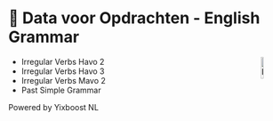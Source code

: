 # 📑 Data voor Opdrachten - English Grammar
<img alt="Logo" align="right" src="https://github.com/user-attachments/assets/8244fc28-405e-49cd-90a2-5db0260deb6d" width="10%" />

 - Irregular Verbs Havo 2
 - Irregular Verbs Havo 3
 - Irregular Verbs Mavo 2
 - Past Simple Grammar

Powered by Yixboost NL
